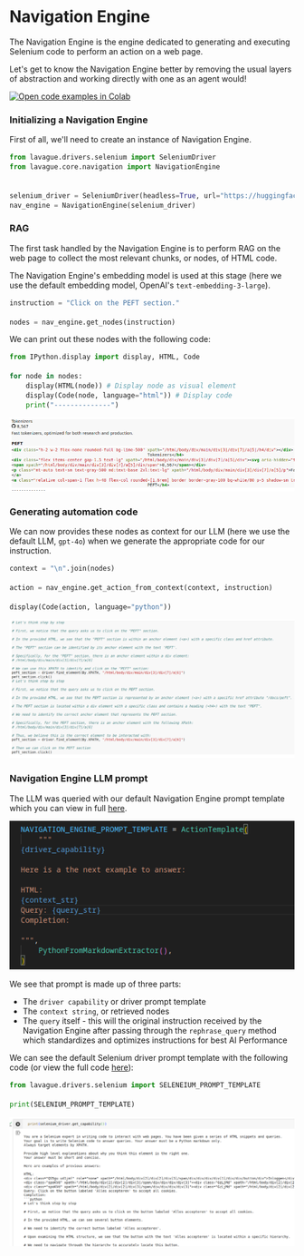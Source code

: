 # Navigation Engine

The Navigation Engine is the engine dedicated to generating and executing Selenium code to perform an action on a web page.

Let's get to know the Navigation Engine better by removing the usual layers of abstraction and working directly with one as an agent would!

<a target="_blank" href="https://colab.research.google.com/github/lavague-ai/lavague/blob/main/docs/docs/learn/notebooks/NavigationEngine.ipynb">
<img src="https://colab.research.google.com/assets/colab-badge.svg" alt="Open code examples in Colab"></a>

### Initializing a Navigation Engine

First of all, we'll need to create an instance of Navigation Engine.

```python
from lavague.drivers.selenium import SeleniumDriver
from lavague.core.navigation import NavigationEngine


selenium_driver = SeleniumDriver(headless=True, url="https://huggingface.co/")
nav_engine = NavigationEngine(selenium_driver)
```

### RAG

The first task handled by the Navigation Engine is to perform RAG on the web page to collect the most relevant chunks, or nodes, of HTML code.

The Navigation Engine's embedding model is used at this stage (here we use the default embedding model, OpenAI's `text-embedding-3-large`).

```python
instruction = "Click on the PEFT section."

nodes = nav_engine.get_nodes(instruction)
```

We can print out these nodes with the following code:

```python
from IPython.display import display, HTML, Code

for node in nodes:
    display(HTML(node)) # Display node as visual element
    display(Code(node, language="html")) # Display code
    print("--------------")
```
![nodes](../../assets/nav-engine-nodes.png)

### Generating automation code

We can now provides these nodes as context for our LLM (here we use the default LLM, `gpt-4o`) when we generate the appropriate code for our instruction.

```python
context = "\n".join(nodes)

action = nav_engine.get_action_from_context(context, instruction)

display(Code(action, language="python"))
```
![navigation engine code](../../assets/nav-engine-code.png)


### Navigation Engine LLM prompt

The LLM was queried with our default Navigation Engine prompt template which you can view in full [here](https://github.com/lavague-ai/LaVague/blob/9764805bd756d15c83943baa968d35f979242314/lavague-core/lavague/core/navigation.py#L28).

![navigation engine prompt](../../assets/nav-engine-prompt-template.png)

We see that prompt is made up of three parts:
- The `driver capability` or driver prompt template
- The `context string`, or retrieved nodes
- The `query` itself - this will the original instruction received by the Navigation Engine after passing through the `rephrase_query` method which standardizes and optimizes instructions for best AI Performance

We can see the default Selenium driver prompt template with the following code (or view the full code [here](https://github.com/lavague-ai/LaVague/blob/9764805bd756d15c83943baa968d35f979242314/lavague-integrations/drivers/lavague-drivers-selenium/lavague/drivers/selenium/base.py#L177)):

```python
from lavague.drivers.selenium import SELENEIUM_PROMPT_TEMPLATE

print(SELENIUM_PROMPT_TEMPLATE)
```
![Selenium prompt template](../../assets/selenium-driver-prompt-template.png)

